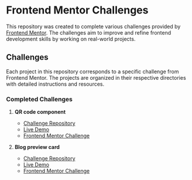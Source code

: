 # Frontend Mentor Challenges

This repository was created to complete various challenges provided by [Frontend Mentor](https://www.frontendmentor.io/). The challenges aim to improve and refine frontend development skills by working on real-world projects.


## Challenges

Each project in this repository corresponds to a specific challenge from Frontend Mentor. The projects are organized in their respective directories with detailed instructions and resources.


### Completed Challenges

1. **QR code component**
   - [Challenge Repository](https://github.com/mts-ml/development/tree/main/qr-code-component-main)
   - [Live Demo](https://mts-ml.github.io/development/qr-code-component-main/index.html)
   - [Frontend Mentor Challenge](https://www.frontendmentor.io/learning-paths/getting-started-on-frontend-mentor-XJhRWRREZd)


2. **Blog preview card**
   - [Challenge Repository](https://github.com/mts-ml/development/tree/main/blog-preview-card-main)
   - [Live Demo](https://mts-ml.github.io/development/blog-preview-card-main/index.html)
   - [Frontend Mentor Challenge](https://www.frontendmentor.io/learning-paths/getting-started-on-frontend-mentor-XJhRWRREZd)
